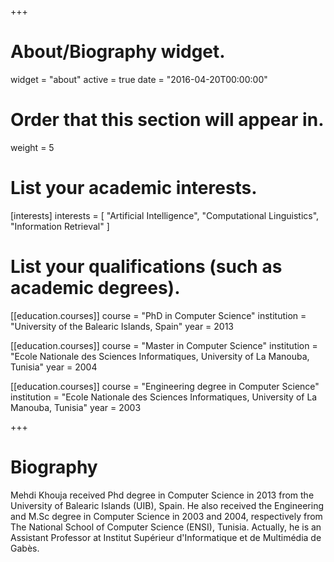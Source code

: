 +++
# About/Biography widget.
widget = "about"
active = true
date = "2016-04-20T00:00:00"

# Order that this section will appear in.
weight = 5

# List your academic interests.
[interests]
  interests = [
    "Artificial Intelligence",
    "Computational Linguistics",
    "Information Retrieval"
  ]

# List your qualifications (such as academic degrees).
[[education.courses]]
  course = "PhD in Computer Science"
  institution = "University of the Balearic Islands, Spain"
  year = 2013

[[education.courses]]
  course = "Master in Computer Science"
  institution = "Ecole Nationale des Sciences Informatiques, University of La Manouba, Tunisia"
  year = 2004

[[education.courses]]
  course = "Engineering degree in Computer Science"
  institution = "Ecole Nationale des Sciences Informatiques, University of La Manouba, Tunisia"
  year = 2003
 
+++

# Biography

Mehdi Khouja received Phd degree in Computer Science in 2013 from the University of Balearic Islands (UIB), Spain. He also received the Engineering and M.Sc degree in Computer Science in 2003 and 2004, respectively from The National School of Computer Science (ENSI), Tunisia. Actually, he is an Assistant Professor at Institut Supérieur d'Informatique et de Multimédia de Gabès.
